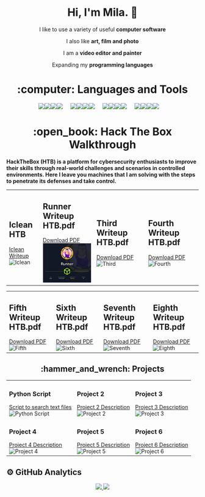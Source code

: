 
<h1 align="center">Hi, I'm Mila. 👋</h1>

<div align="center">
  <p>I like to use a variety of useful <strong>computer software</strong></p>
  <p>I also like <strong>art, film and photo</strong></p>
  <p>I am a <strong>video editor and painter</strong></p>
  <p>Expanding my <strong>programming languages</strong></p>
</div>

<div align="center">
  <h1> :computer: Languages and Tools</h1>
  <div class="languages-tools">
    <div style="display: flex; flex-wrap: wrap; justify-content: center;">
      <div style="display: flex; flex-wrap: wrap; margin-right: 20px;">
        <code><img height="20" src="https://cdn.jsdelivr.net/npm/simple-icons@3.12.2/icons/python.svg"></code>
        <code><img height="20" src="https://cdn.jsdelivr.net/npm/simple-icons@3.12.2/icons/mariadb.svg"></code>
        <code><img height="20" src="https://cdn.jsdelivr.net/npm/simple-icons@3.12.2/icons/mysql.svg"></code>
        <code><img height="20" src="https://cdn.jsdelivr.net/npm/simple-icons@3.12.2/icons/virtualbox.svg"></code>
      </div>
      <div style="display: flex; flex-wrap: wrap; margin-right: 20px;">
        <code><img height="20" src="https://cdn.jsdelivr.net/npm/simple-icons@3.12.2/icons/ubuntu.svg"></code>
        <code><img height="20" src="https://cdn.jsdelivr.net/npm/simple-icons@3.12.2/icons/windows.svg"></code>
        <code><img height="20" src="https://cdn.jsdelivr.net/npm/simple-icons@3.12.2/icons/linux.svg"></code>
        <code><img height="20" src="https://cdn.jsdelivr.net/npm/simple-icons@3.12.2/icons/splunk.svg"></code>
      </div>
      <div style="display: flex; flex-wrap: wrap; margin-right: 20px;">
        <code><img height="20" src="https://cdn.jsdelivr.net/npm/simple-icons@3.12.2/icons/adobeaftereffects.svg"></code>
        <code><img height="20" src="https://cdn.jsdelivr.net/npm/simple-icons@3.12.2/icons/adobepremierepro.svg"></code>
        <code><img height="20" src="https://cdn.jsdelivr.net/npm/simple-icons@3.12.2/icons/obsstudio.svg"></code>
        <code><img height="20" src="https://cdn.jsdelivr.net/npm/simple-icons@3.12.2/icons/blender.svg"></code>
      </div>
      <div style="display: flex; flex-wrap: wrap; margin-right: 20px;">
        <code><img height="20" src="https://cdn.jsdelivr.net/npm/simple-icons@3.12.2/icons/adobephotoshop.svg"></code>
        <code><img height="20" src="https://cdn.jsdelivr.net/npm/simple-icons@3.12.2/icons/pycharm.svg"></code>
        <code><img height="20" src="https://cdn.jsdelivr.net/npm/simple-icons@3.12.2/icons/powershell.svg"></code>
        <code><img height="20" src="https://cdn.jsdelivr.net/npm/simple-icons@3.12.2/icons/visualstudio.svg"></code>
      </div>
    </div>
  </div>
</div>


 <h1 align="center">:open_book: Hack The Box Walkthrough</h1>
<p><strong>HackTheBox (HTB) is a platform for cybersecurity enthusiasts to improve their skills through real-world challenges and scenarios in controlled environments. Here I leave you machines that I am solving with the steps to penetrate its defenses and take control.</strong></p>

<table>
  <tr>
    <td class="align-left">
      <h2>Iclean HTB</h2>
      <a href="https://github.com/Milamagof/Iclean-HTB-walkthrough/blob/41b576f70ba8164210e76ba890b0617b7f11c821/Iclean%20Writeup%20HTB.pdf"> Iclean Writeup</a>
      <br>
      <img src="https://github.com/Milamagof/Iclean-HTB-walkthrough/blob/41b576f70ba8164210e76ba890b0617b7f11c821/iclean1.png" alt="Iclean" width="200">
    </td>
    <td>
      <h2>Runner Writeup HTB.pdf</h2>
      <a href="https://github.com/Milamagof/runner.htb/blob/c70a6c92f065d7575b4fd1085b13bd96adffc119/Runner%20Writeup%20HTB.pdf">Download PDF</a>
      <br>
      <img src="https://github.com/Milamagof/runner.htb/blob/4d556f47c0a2b13f40fdec90ad3a2b14cfc0bd84/runner.png" alt="Runner" width="200">
    </td>
    <td>
      <h2>Third Writeup HTB.pdf</h2>
      <a href="URL_OF_THIRD_PDF">Download PDF</a>
      <br>
      <img src="URL_OF_THIRD_IMAGE" alt="Third" width="200">
    </td>
    <td class="align-right">
      <h2>Fourth Writeup HTB.pdf</h2>
      <a href="URL_OF_FOURTH_PDF">Download PDF</a>
      <br>
      <img src="URL_OF_FOURTH_IMAGE" alt="Fourth" width="200">
    </td>
  </tr>
</table>

<table>
  <tr>
    <td class="align-left">
      <h2>Fifth Writeup HTB.pdf</h2>
      <a href="URL_OF_FIFTH_PDF">Download PDF</a>
      <br>
      <img src="URL_OF_FIFTH_IMAGE" alt="Fifth" width="200">
    </td>
    <td>
      <h2>Sixth Writeup HTB.pdf</h2>
      <a href="URL_OF_SIXTH_PDF">Download PDF</a>
      <br>
      <img src="URL_OF_SIXTH_IMAGE" alt="Sixth" width="200">
    </td>
    <td>
      <h2>Seventh Writeup HTB.pdf</h2>
      <a href="URL_OF_SEVENTH_PDF">Download PDF</a>
      <br>
      <img src="URL_OF_SEVENTH_IMAGE" alt="Seventh" width="200">
    </td>
    <td class="align-right">
      <h2>Eighth Writeup HTB.pdf</h2>
      <a href="URL_OF_EIGHTH_PDF">Download PDF</a>
      <br>
      <img src="URL_OF_EIGHTH_IMAGE" alt="Eighth" width="200">
    </td>
  </tr>
</table>

<div align="center">
  <h2>:hammer_and_wrench: Projects</h2>
  <table>
    <tr>
      <td>
        <h3>Python Script</h3>
        <a href="https://github.com/Milamagof/Script-to-search-text-files.git">Script to search text files</a>
        <br>
        <img src="URL_TO_YOUR_IMAGE" alt="Python Script" width="200">
      </td>
      <td>
        <h3>Project 2</h3>
        <a href="URL_TO_PROJECT_2">Project 2 Description</a>
        <br>
        <img src="URL_TO_IMAGE_2" alt="Project 2" width="200">
      </td>
      <td>
        <h3>Project 3</h3>
        <a href="URL_TO_PROJECT_3">Project 3 Description</a>
        <br>
        <img src="URL_TO_IMAGE_3" alt="Project 3" width="200">
      </td>
    </tr>
    <tr>
      <td>
        <h3>Project 4</h3>
        <a href="URL_TO_PROJECT_4">Project 4 Description</a>
        <br>
        <img src="URL_TO_IMAGE_4" alt="Project 4" width="200">
      </td>
      <td>
        <h3>Project 5</h3>
        <a href="URL_TO_PROJECT_5">Project 5 Description</a>
        <br>
        <img src="URL_TO_IMAGE_5" alt="Project 5" width="200">
      </td>
      <td>
        <h3>Project 6</h3>
        <a href="URL_TO_PROJECT_6">Project 6 Description</a>
        <br>
        <img src="URL_TO_IMAGE_6" alt="Project 6" width="200">
      </td>
    </tr>
  </table>
</div>

<h2>⚙️ GitHub Analytics</h2>
<p align="center">
  <a href="https://github.com/MilaMagof">
    <img height="180em" src="https://github-readme-stats-eight-theta.vercel.app/api?username=MilaMagof&show_icons=true&theme=algolia&include_all_commits=true&count_private=true"/>
    <img height="180em" src="https://github-readme-stats-eight-theta.vercel.app/api/top-langs/?username=MilaMagof&layout=compact&langs_count=8&theme=algolia"/>
  </a>
</p>

</body>
</html>
